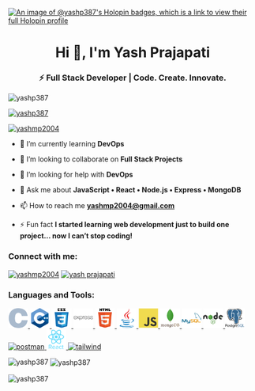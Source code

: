 [![An image of @yashp387's Holopin badges, which is a link to view their full Holopin profile](https://holopin.me/yashp387)](https://holopin.io/@yashp387)
<h1 align="center">Hi 👋, I'm Yash Prajapati</h1>
<h3 align="center">⚡ Full Stack Developer | Code. Create. Innovate.</h3>

<p align="left"> <img src="https://komarev.com/ghpvc/?username=yashp387&label=Profile%20views&color=0e75b6&style=flat" alt="yashp387" /> </p>

<p align="left"> <a href="https://github.com/ryo-ma/github-profile-trophy"><img src="https://github-profile-trophy.vercel.app/?username=yashp387" alt="yashp387" /></a> </p>

<p align="left"> <a href="https://twitter.com/yashmp2004" target="blank"><img src="https://img.shields.io/twitter/follow/yashmp2004?logo=twitter&style=for-the-badge" alt="yashmp2004" /></a> </p>

- 🌱 I’m currently learning **DevOps**

- 👯 I’m looking to collaborate on **Full Stack Projects**

- 🤝 I’m looking for help with **DevOps**

- 💬 Ask me about **JavaScript • React • Node.js • Express • MongoDB**

- 📫 How to reach me **yashmp2004@gmail.com**

- ⚡ Fun fact **I started learning web development just to build one project… now I can’t stop coding!**

<h3 align="left">Connect with me:</h3>
<p align="left">
<a href="https://twitter.com/yashmp2004" target="blank"><img align="center" src="https://raw.githubusercontent.com/rahuldkjain/github-profile-readme-generator/master/src/images/icons/Social/twitter.svg" alt="yashmp2004" height="30" width="40" /></a>
<a href="https://linkedin.com/in/yash prajapati" target="blank"><img align="center" src="https://raw.githubusercontent.com/rahuldkjain/github-profile-readme-generator/master/src/images/icons/Social/linked-in-alt.svg" alt="yash prajapati" height="30" width="40" /></a>
</p>

<h3 align="left">Languages and Tools:</h3>
<p align="left"> <a href="https://www.cprogramming.com/" target="_blank" rel="noreferrer"> <img src="https://raw.githubusercontent.com/devicons/devicon/master/icons/c/c-original.svg" alt="c" width="40" height="40"/> </a> <a href="https://www.w3schools.com/cpp/" target="_blank" rel="noreferrer"> <img src="https://raw.githubusercontent.com/devicons/devicon/master/icons/cplusplus/cplusplus-original.svg" alt="cplusplus" width="40" height="40"/> </a> <a href="https://www.w3schools.com/css/" target="_blank" rel="noreferrer"> <img src="https://raw.githubusercontent.com/devicons/devicon/master/icons/css3/css3-original-wordmark.svg" alt="css3" width="40" height="40"/> </a> <a href="https://expressjs.com" target="_blank" rel="noreferrer"> <img src="https://raw.githubusercontent.com/devicons/devicon/master/icons/express/express-original-wordmark.svg" alt="express" width="40" height="40"/> </a> <a href="https://www.w3.org/html/" target="_blank" rel="noreferrer"> <img src="https://raw.githubusercontent.com/devicons/devicon/master/icons/html5/html5-original-wordmark.svg" alt="html5" width="40" height="40"/> </a> <a href="https://www.java.com" target="_blank" rel="noreferrer"> <img src="https://raw.githubusercontent.com/devicons/devicon/master/icons/java/java-original.svg" alt="java" width="40" height="40"/> </a> <a href="https://developer.mozilla.org/en-US/docs/Web/JavaScript" target="_blank" rel="noreferrer"> <img src="https://raw.githubusercontent.com/devicons/devicon/master/icons/javascript/javascript-original.svg" alt="javascript" width="40" height="40"/> </a> <a href="https://www.mongodb.com/" target="_blank" rel="noreferrer"> <img src="https://raw.githubusercontent.com/devicons/devicon/master/icons/mongodb/mongodb-original-wordmark.svg" alt="mongodb" width="40" height="40"/> </a> <a href="https://www.mysql.com/" target="_blank" rel="noreferrer"> <img src="https://raw.githubusercontent.com/devicons/devicon/master/icons/mysql/mysql-original-wordmark.svg" alt="mysql" width="40" height="40"/> </a> <a href="https://nodejs.org" target="_blank" rel="noreferrer"> <img src="https://raw.githubusercontent.com/devicons/devicon/master/icons/nodejs/nodejs-original-wordmark.svg" alt="nodejs" width="40" height="40"/> </a> <a href="https://www.postgresql.org" target="_blank" rel="noreferrer"> <img src="https://raw.githubusercontent.com/devicons/devicon/master/icons/postgresql/postgresql-original-wordmark.svg" alt="postgresql" width="40" height="40"/> </a> <a href="https://postman.com" target="_blank" rel="noreferrer"> <img src="https://www.vectorlogo.zone/logos/getpostman/getpostman-icon.svg" alt="postman" width="40" height="40"/> </a> <a href="https://reactjs.org/" target="_blank" rel="noreferrer"> <img src="https://raw.githubusercontent.com/devicons/devicon/master/icons/react/react-original-wordmark.svg" alt="react" width="40" height="40"/> </a> <a href="https://tailwindcss.com/" target="_blank" rel="noreferrer"> <img src="https://www.vectorlogo.zone/logos/tailwindcss/tailwindcss-icon.svg" alt="tailwind" width="40" height="40"/> </a> </p>

<p><img align="left" src="https://github-readme-stats.vercel.app/api/top-langs?username=yashp387&show_icons=true&locale=en&layout=compact" alt="yashp387" /></p>

<p>&nbsp;<img align="center" src="https://github-readme-stats.vercel.app/api?username=yashp387&show_icons=true&locale=en" alt="yashp387" /></p>

<p><img align="center" src="https://github-readme-streak-stats.herokuapp.com/?user=yashp387&" alt="yashp387" /></p>

